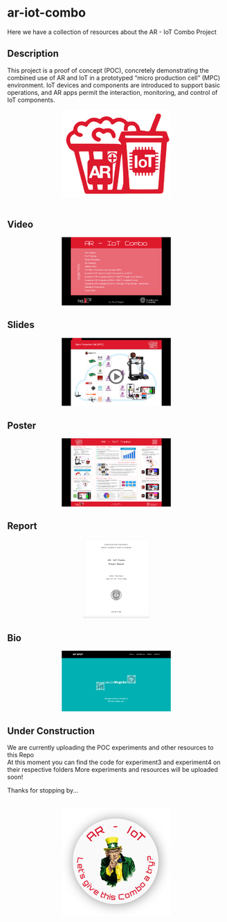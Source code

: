 # ar-iot-combo
Here we have a collection of resources about the AR - IoT Combo Project
## Description
This project is a proof of concept (POC), concretely demonstrating the combined use of AR and IoT in a prototyped “micro production cell” (MPC) environment. IoT devices and components are introduced to support basic operations, and AR apps permit the interaction, monitoring, and control of IoT components.

<div align=center>
    <img src="https://github.com/paulonegrao/assets/blob/master/ar-iot.png" height="50%" width="50%" alt="AR - IoT Combo" width="650px" />
</div>
<br>
<h2>Video</h2/>
<div align=center>
    <a href="https://youtu.be/NqEGrzQWvYU">
        <img src="https://github.com/paulonegrao/assets/blob/master/AR_IoT_Combo_Slides.png" height="50%" width="50%" alt="AR - IoT Combo" width="650px" />
    </a>
</div>
<h2>Slides</h2/>
<div align=center>
    <a href="https://drive.google.com/file/d/1rQWGZpZyY1siZMAhEXXor_mMUCRewKCM/view?usp=sharing">
        <img src="https://github.com/paulonegrao/assets/blob/master/AR_IoT_Combo_Video.png?raw=true" height="50%" width="50%" alt="AR - IoT Combo" width="650px" />
    </a>
</div>
<h2>Poster</h2/>
<div align=center>
    <a href="https://drive.google.com/file/d/1fTKeGBahwzhreoXQPkQ7L7-OOC2Dd3y6/view?usp=sharing">
        <img src="https://github.com/paulonegrao/assets/blob/master/AR_IoT_Combo_Poster.png" height="50%" width="50%" alt="AR - IoT Combo" width="650px" />
    </a>
</div>
<h2>Report</h2/>
<div align=center>
    <a href="https://github.com/paulonegrao/assets/blob/master/AR_IoT_Combo_Report.pdf">
        <img src="https://github.com/paulonegrao/assets/blob/master/AR_IoT_Combo_Report.png" height="30%" width="30%" alt="AR - IoT Combo" width="650px" />
    </a>
</div>
<h2>Bio</h2/>
<div align=center>
    <a href="https://paulonegrao.github.io/">
        <img src="https://github.com/paulonegrao/assets/blob/master/pnBio.png?raw=true" height="50%" width="50%" alt="AR - IoT Combo" width="650px" />
    </a>
</div>

## Under Construction
We are currently uploading the POC experiments and other resources to this Repo <br>
At this moment you can find the code for experiment3 and experiment4 on their respective folders 
More experiments and resources will be uploaded soon!

Thanks for stopping by...

<br>
<div align=center>
    <img src="https://github.com/paulonegrao/assets/blob/master/tio.png?" height="50%" width="50%" alt="AR - IoT Combo" width="650px" />
</div>
<br>

